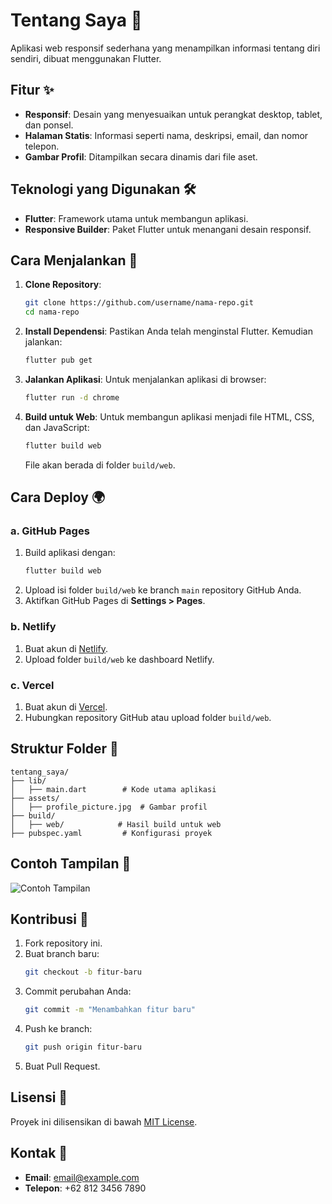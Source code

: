 # Tentang Saya 🌟

Aplikasi web responsif sederhana yang menampilkan informasi tentang diri sendiri, dibuat menggunakan Flutter.

## Fitur ✨

- **Responsif**: Desain yang menyesuaikan untuk perangkat desktop, tablet, dan ponsel.
- **Halaman Statis**: Informasi seperti nama, deskripsi, email, dan nomor telepon.
- **Gambar Profil**: Ditampilkan secara dinamis dari file aset.

## Teknologi yang Digunakan 🛠️

- **Flutter**: Framework utama untuk membangun aplikasi.
- **Responsive Builder**: Paket Flutter untuk menangani desain responsif.

## Cara Menjalankan 🚀

1. **Clone Repository**:
   ```bash
   git clone https://github.com/username/nama-repo.git
   cd nama-repo
   ```

2. **Install Dependensi**:
   Pastikan Anda telah menginstal Flutter. Kemudian jalankan:
   ```bash
   flutter pub get
   ```

3. **Jalankan Aplikasi**:
   Untuk menjalankan aplikasi di browser:
   ```bash
   flutter run -d chrome
   ```

4. **Build untuk Web**:
   Untuk membangun aplikasi menjadi file HTML, CSS, dan JavaScript:
   ```bash
   flutter build web
   ```
   File akan berada di folder `build/web`.

## Cara Deploy 🌍

### a. GitHub Pages
1. Build aplikasi dengan:
   ```bash
   flutter build web
   ```
2. Upload isi folder `build/web` ke branch `main` repository GitHub Anda.
3. Aktifkan GitHub Pages di **Settings > Pages**.

### b. Netlify
1. Buat akun di [Netlify](https://www.netlify.com/).
2. Upload folder `build/web` ke dashboard Netlify.

### c. Vercel
1. Buat akun di [Vercel](https://vercel.com/).
2. Hubungkan repository GitHub atau upload folder `build/web`.

## Struktur Folder 📁

```plaintext
tentang_saya/
├── lib/
│   ├── main.dart        # Kode utama aplikasi
├── assets/
│   ├── profile_picture.jpg  # Gambar profil
├── build/
│   ├── web/            # Hasil build untuk web
├── pubspec.yaml         # Konfigurasi proyek
```

## Contoh Tampilan 📸

![Contoh Tampilan](https://via.placeholder.com/800x400?text=Tampilan+Aplikasi)

## Kontribusi 🤝

1. Fork repository ini.
2. Buat branch baru:
   ```bash
   git checkout -b fitur-baru
   ```
3. Commit perubahan Anda:
   ```bash
   git commit -m "Menambahkan fitur baru"
   ```
4. Push ke branch:
   ```bash
   git push origin fitur-baru
   ```
5. Buat Pull Request.

## Lisensi 📜

Proyek ini dilisensikan di bawah [MIT License](LICENSE).

## Kontak 📧

- **Email**: email@example.com
- **Telepon**: +62 812 3456 7890
